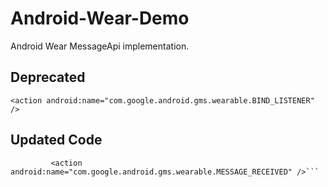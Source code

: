Android-Wear-Demo
=================

Android Wear MessageApi implementation.

Deprecated
----------

```<action android:name="com.google.android.gms.wearable.BIND_LISTENER" />```

Updated Code
------------

```<action android:name="com.google.android.gms.wearable.DATA_CHANGED" />
         <action android:name="com.google.android.gms.wearable.MESSAGE_RECEIVED" />```
